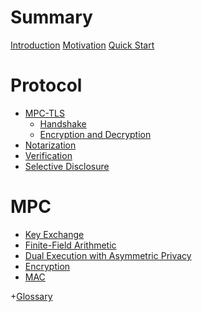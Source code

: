 # Summary

[Introduction](./intro.md)
[Motivation](./motivation.md)
[Quick Start](./developers/quick_start.md)

# Protocol

- [MPC-TLS](./protocol/mpc-tls/README.md)
    - [Handshake](./protocol/mpc-tls/handshake.md)
    - [Encryption and Decryption](./protocol/mpc-tls/encryption.md)
- [Notarization](./protocol/notarization.md)
- [Verification]()
- [Selective Disclosure]()

# MPC

- [Key Exchange](./mpc/key_exchange.md)
- [Finite-Field Arithmetic](./mpc/ff-arithmetic.md)
- [Dual Execution with Asymmetric Privacy](./mpc/deap.md)
- [Encryption](./mpc/encryption.md)
- [MAC](./mpc/mac.md)

+[Glossary](./glossary.md)

